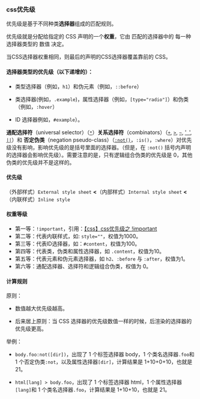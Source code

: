 ### css优先级

优先级是基于不同种类**选择器**组成的匹配规则。

优先级就是分配给指定的 CSS 声明的一个**权重**，它由 匹配的选择器中的 每一种选择器类型的 数值 决定。

当CSS选择器权重相同，则最后的声明的CSS选择器覆盖靠前的 CSS。

#### **选择器类型的优先级**（以下递增的）：

- 类型选择器（例如，`h1`）和伪元素（例如，`::before`）

- 类选择器(例如，`.example`)，属性选择器（例如，`[type="radio"]`）和伪类（例如，`:hover`）

- ID 选择器例如，`#example`）。

**通配选择符**（universal selector）（[`*`](https://developer.mozilla.org/zh-CN/docs/Web/CSS/Universal_selectors)）**关系选择符**（combinators）（[`+`](https://developer.mozilla.org/zh-CN/docs/Web/CSS/Adjacent_sibling_combinator), [`>`](https://developer.mozilla.org/zh-CN/docs/Web/CSS/Child_combinator), [`~`](https://developer.mozilla.org/zh-CN/docs/Web/CSS/General_sibling_combinator), ['` `'](https://developer.mozilla.org/en-US/docs/Web/CSS/Descendant_combinator), [`||`](https://developer.mozilla.org/zh-CN/docs/Web/CSS/Column_combinator)）和 **否定伪类**（negation pseudo-class）（[`:not()`](https://developer.mozilla.org/zh-CN/docs/Web/CSS/:not)，`:is()`，`:where`）对优先级没有影响，影响优先级的是括号里面的选择器。（但是，在  `:not()` 括号内声明的选择器会影响优先级）。需要注意的是，只有逻辑组合伪类的优先级是 0，其他伪类的优先级并不是这样的。 

#### 优先级

（外部样式）`External style sheet` **<**（内部样式）`Internal style sheet` **<**（内联样式）`Inline style`

#### **权重等级**

- 第一等：`!important`，引用：[【css】css优先级之 !important](https://blog.csdn.net/weixin_43973415/article/details/126510060)
- 第二等：代表内联样式，如: `style=""`，权值为1000。
- 第三等：代表ID选择器，如：`#content`，权值为100。
- 第四等：代表类，伪类和属性选择器，如 `.content`，权值为10。
- 第五等：代表元素和伪元素选择器，如 `h2`、`:before` 与 `:after`，权值为1。
- 第六等：通配选择器、选择符和逻辑组合伪类，权值为 0。

#### 计算规则

原则：

- 数值越大优先级越高。

- 后来居上原则：当 CSS 选择器的优先级数值一样的时候，后渲染的选择器的优先级更高。

举例：

- `body.foo:not([dir])`，出现了 1 个标签选择器 body，1 个类名选择器`.foo`和 1 个否定伪类`:not`，以及属性选择器`[dir]`，计算结果是 1+10+0+10，也就是 21。

- `html[lang] > body.foo`，出现了 1 个标签选择器 html，1 个属性选择器`[lang]`和 1 个类名选择器`.foo`，计算结果是 1+10+10，也就是 21。


